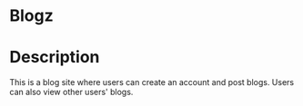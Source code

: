 # Blogz

# Description 
This is a blog site where users can create an account and post blogs. Users can also view other users' blogs.
